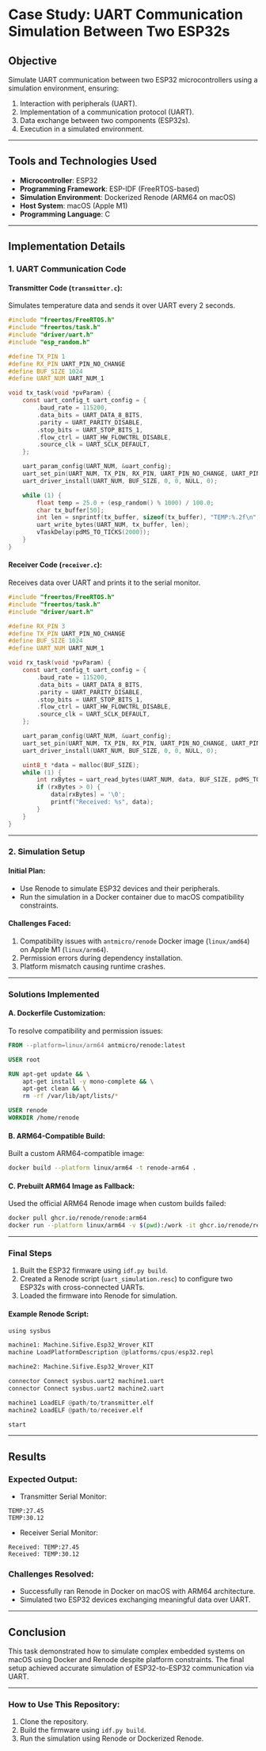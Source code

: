 

# **Case Study: UART Communication Simulation Between Two ESP32s**

## **Objective**

Simulate UART communication between two ESP32 microcontrollers using a simulation environment, ensuring:

1. Interaction with peripherals (UART).
2. Implementation of a communication protocol (UART).
3. Data exchange between two components (ESP32s).
4. Execution in a simulated environment.

---

## **Tools and Technologies Used**

- **Microcontroller**: ESP32
- **Programming Framework**: ESP-IDF (FreeRTOS-based)
- **Simulation Environment**: Dockerized Renode (ARM64 on macOS)
- **Host System**: macOS (Apple M1)
- **Programming Language**: C

---

## **Implementation Details**

### 1. **UART Communication Code**

#### Transmitter Code (`transmitter.c`):

Simulates temperature data and sends it over UART every 2 seconds.

```c
#include "freertos/FreeRTOS.h"
#include "freertos/task.h"
#include "driver/uart.h"
#include "esp_random.h"

#define TX_PIN 1
#define RX_PIN UART_PIN_NO_CHANGE
#define BUF_SIZE 1024
#define UART_NUM UART_NUM_1

void tx_task(void *pvParam) {
    const uart_config_t uart_config = {
        .baud_rate = 115200,
        .data_bits = UART_DATA_8_BITS,
        .parity = UART_PARITY_DISABLE,
        .stop_bits = UART_STOP_BITS_1,
        .flow_ctrl = UART_HW_FLOWCTRL_DISABLE,
        .source_clk = UART_SCLK_DEFAULT,
    };

    uart_param_config(UART_NUM, &uart_config);
    uart_set_pin(UART_NUM, TX_PIN, RX_PIN, UART_PIN_NO_CHANGE, UART_PIN_NO_CHANGE);
    uart_driver_install(UART_NUM, BUF_SIZE, 0, 0, NULL, 0);

    while (1) {
        float temp = 25.0 + (esp_random() % 1000) / 100.0;
        char tx_buffer[50];
        int len = snprintf(tx_buffer, sizeof(tx_buffer), "TEMP:%.2f\n", temp);
        uart_write_bytes(UART_NUM, tx_buffer, len);
        vTaskDelay(pdMS_TO_TICKS(2000));
    }
}
```


#### Receiver Code (`receiver.c`):

Receives data over UART and prints it to the serial monitor.

```c
#include "freertos/FreeRTOS.h"
#include "freertos/task.h"
#include "driver/uart.h"

#define RX_PIN 3
#define TX_PIN UART_PIN_NO_CHANGE
#define BUF_SIZE 1024
#define UART_NUM UART_NUM_1

void rx_task(void *pvParam) {
    const uart_config_t uart_config = {
        .baud_rate = 115200,
        .data_bits = UART_DATA_8_BITS,
        .parity = UART_PARITY_DISABLE,
        .stop_bits = UART_STOP_BITS_1,
        .flow_ctrl = UART_HW_FLOWCTRL_DISABLE,
        .source_clk = UART_SCLK_DEFAULT,
    };

    uart_param_config(UART_NUM, &uart_config);
    uart_set_pin(UART_NUM, TX_PIN, RX_PIN, UART_PIN_NO_CHANGE, UART_PIN_NO_CHANGE);
    uart_driver_install(UART_NUM, BUF_SIZE, 0, 0, NULL, 0);

    uint8_t *data = malloc(BUF_SIZE);
    while (1) {
        int rxBytes = uart_read_bytes(UART_NUM, data, BUF_SIZE, pdMS_TO_TICKS(1000));
        if (rxBytes > 0) {
            data[rxBytes] = '\0';
            printf("Received: %s", data);
        }
    }
}
```

---

### 2. **Simulation Setup**

#### Initial Plan:

- Use Renode to simulate ESP32 devices and their peripherals.
- Run the simulation in a Docker container due to macOS compatibility constraints.


#### Challenges Faced:

1. Compatibility issues with `antmicro/renode` Docker image (`linux/amd64`) on Apple M1 (`linux/arm64`).
2. Permission errors during dependency installation.
3. Platform mismatch causing runtime crashes.

---

### **Solutions Implemented**

#### A. Dockerfile Customization:

To resolve compatibility and permission issues:

```dockerfile
FROM --platform=linux/arm64 antmicro/renode:latest

USER root

RUN apt-get update && \
    apt-get install -y mono-complete && \
    apt-get clean && \
    rm -rf /var/lib/apt/lists/*

USER renode
WORKDIR /home/renode
```


#### B. ARM64-Compatible Build:

Built a custom ARM64-compatible image:

```bash
docker build --platform linux/arm64 -t renode-arm64 .
```


#### C. Prebuilt ARM64 Image as Fallback:

Used the official ARM64 Renode image when custom builds failed:

```bash
docker pull ghcr.io/renode/renode:arm64
docker run --platform linux/arm64 -v $(pwd):/work -it ghcr.io/renode/renode:arm64
```

---

### **Final Steps**

1. Built the ESP32 firmware using `idf.py build`.
2. Created a Renode script (`uart_simulation.resc`) to configure two ESP32s with cross-connected UARTs.
3. Loaded the firmware into Renode for simulation.

#### Example Renode Script:

```python
using sysbus

machine1: Machine.Sifive.Esp32_Wrover_KIT
machine LoadPlatformDescription @platforms/cpus/esp32.repl

machine2: Machine.Sifive.Esp32_Wrover_KIT

connector Connect sysbus.uart2 machine1.uart
connector Connect sysbus.uart2 machine2.uart

machine1 LoadELF @path/to/transmitter.elf
machine2 LoadELF @path/to/receiver.elf

start
```

---

## **Results**

### Expected Output:

- Transmitter Serial Monitor:

```
TEMP:27.45
TEMP:30.12
```

- Receiver Serial Monitor:

```
Received: TEMP:27.45
Received: TEMP:30.12
```


### Challenges Resolved:

- Successfully ran Renode in Docker on macOS with ARM64 architecture.
- Simulated two ESP32 devices exchanging meaningful data over UART.

---

## **Conclusion**

This task demonstrated how to simulate complex embedded systems on macOS using Docker and Renode despite platform constraints. The final setup achieved accurate simulation of ESP32-to-ESP32 communication via UART.


---

### How to Use This Repository:

1. Clone the repository.
2. Build the firmware using `idf.py build`.
3. Run the simulation using Renode or Dockerized Renode.


